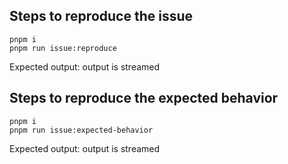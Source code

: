 ## Steps to reproduce the issue

```
pnpm i
pnpm run issue:reproduce
```

Expected output: output is streamed

## Steps to reproduce the expected behavior

```
pnpm i
pnpm run issue:expected-behavior
```

Expected output: output is streamed
